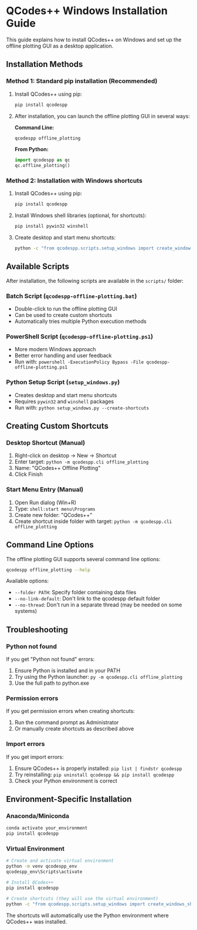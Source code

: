 # QCodes++ Windows Installation Guide

This guide explains how to install QCodes++ on Windows and set up the offline plotting GUI as a desktop application.

## Installation Methods

### Method 1: Standard pip installation (Recommended)

1. Install QCodes++ using pip:
   ```bash
   pip install qcodespp
   ```

2. After installation, you can launch the offline plotting GUI in several ways:

   **Command Line:**
   ```bash
   qcodespp offline_plotting
   ```

   **From Python:**
   ```python
   import qcodespp as qc
   qc.offline_plotting()
   ```

### Method 2: Installation with Windows shortcuts

1. Install QCodes++ using pip:
   ```bash
   pip install qcodespp
   ```

2. Install Windows shell libraries (optional, for shortcuts):
   ```bash
   pip install pywin32 winshell
   ```

3. Create desktop and start menu shortcuts:
   ```bash
   python -c "from qcodespp.scripts.setup_windows import create_windows_shortcuts; create_windows_shortcuts()"
   ```

## Available Scripts

After installation, the following scripts are available in the `scripts/` folder:

### Batch Script (`qcodespp-offline-plotting.bat`)
- Double-click to run the offline plotting GUI
- Can be used to create custom shortcuts
- Automatically tries multiple Python execution methods

### PowerShell Script (`qcodespp-offline-plotting.ps1`)
- More modern Windows approach
- Better error handling and user feedback
- Run with: `powershell -ExecutionPolicy Bypass -File qcodespp-offline-plotting.ps1`

### Python Setup Script (`setup_windows.py`)
- Creates desktop and start menu shortcuts
- Requires `pywin32` and `winshell` packages
- Run with: `python setup_windows.py --create-shortcuts`

## Creating Custom Shortcuts

### Desktop Shortcut (Manual)
1. Right-click on desktop → New → Shortcut
2. Enter target: `python -m qcodespp.cli offline_plotting`
3. Name: "QCodes++ Offline Plotting"
4. Click Finish

### Start Menu Entry (Manual)
1. Open Run dialog (Win+R)
2. Type: `shell:start menu\Programs`
3. Create new folder: "QCodes++"
4. Create shortcut inside folder with target: `python -m qcodespp.cli offline_plotting`

## Command Line Options

The offline plotting GUI supports several command line options:

```bash
qcodespp offline_plotting --help
```

Available options:
- `--folder PATH`: Specify folder containing data files
- `--no-link-default`: Don't link to the qcodespp default folder
- `--no-thread`: Don't run in a separate thread (may be needed on some systems)

## Troubleshooting

### Python not found
If you get "Python not found" errors:
1. Ensure Python is installed and in your PATH
2. Try using the Python launcher: `py -m qcodespp.cli offline_plotting`
3. Use the full path to python.exe

### Permission errors
If you get permission errors when creating shortcuts:
1. Run the command prompt as Administrator
2. Or manually create shortcuts as described above

### Import errors
If you get import errors:
1. Ensure QCodes++ is properly installed: `pip list | findstr qcodespp`
2. Try reinstalling: `pip uninstall qcodespp && pip install qcodespp`
3. Check your Python environment is correct

## Environment-Specific Installation

### Anaconda/Miniconda
```bash
conda activate your_environment
pip install qcodespp
```

### Virtual Environment
```bash
# Create and activate virtual environment
python -m venv qcodespp_env
qcodespp_env\Scripts\activate

# Install QCodes++
pip install qcodespp

# Create shortcuts (they will use the virtual environment)
python -c "from qcodespp.scripts.setup_windows import create_windows_shortcuts; create_windows_shortcuts()"
```

The shortcuts will automatically use the Python environment where QCodes++ was installed.

